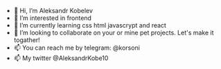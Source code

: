 - 👋 Hi, I’m  Aleksandr Kobelev 
- 👀 I’m interested in frontend
- 🌱 I’m currently learning css html javascrypt and react
- 💞️ I’m looking to collaborate on your or mine pet projects. Let's make it togather!
- 📫 You can reach me by telegram: @korsoni
- 📫 My twitter @AleksandrKobe10

<!---
9812598/9812598 is a ✨ special ✨ repository because its `README.md` (this file) appears on your GitHub profile.
You can click the Preview link to take a look at your changes.
--->
